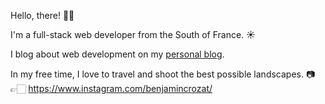 Hello, there! 👋🏻

I'm a full-stack web developer from the South of France. ☀️

I blog about web development on my [personal blog](https://benjamincrozat.com).

In my free time, I love to travel and shoot the best possible landscapes. 📷  
👉🏻 https://www.instagram.com/benjamincrozat/
